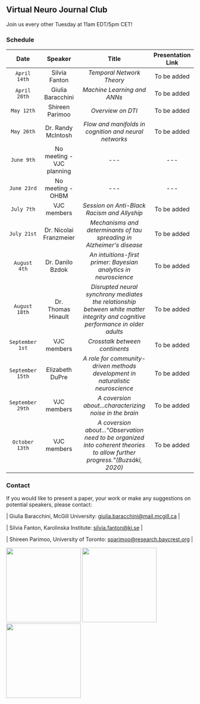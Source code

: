 ## Virtual Neuro Journal Club
Join us every other Tuesday at 11am EDT/5pm CET!


### Schedule

| Date | Speaker | Title | Presentation Link | 
| :------: | :------: | :------: | :------: | 
| `April 14th` | Silvia Fanton | *Temporal Network Theory* | To be added | 
| `April 28th` | Giulia Baracchini | *Machine Learning and ANNs* | To be added | 
| `May 12th` | Shireen Parimoo | *Overview on DTI* | To be added | 
| `May 26th` | Dr. Randy McIntosh | *Flow and manifolds in cognition and neural networks* | To be added | 
| `June 9th` | No meeting - VJC planning | --- | --- |
| `June 23rd` | No meeting - OHBM | --- | --- |
| `July 7th` | VJC members | *Session on Anti-Black Racism and Allyship* | To be added |
| `July 21st` | Dr. Nicolai Franzmeier | *Mechanisms and determinants of tau spreading in Alzheimer's disease*  | To be added |
| `August 4th` | Dr. Danilo Bzdok | *An intuitions-first primer: Bayesian analytics in neuroscience* | To be added |
| `August 18th` | Dr. Thomas Hinault | *Disrupted neural synchrony mediates the relationship between white matter integrity and cognitive performance in older adults* | To be added |
| `September 1st` | VJC members | *Crosstalk between continents* | To be added |
| `September 15th` | Elizabeth DuPre | *A role for community-driven methods development in naturalistic neuroscience* | To be added |
| `September 29th` | VJC members | *A coversion about...characterizing noise in the brain* | To be added |
| `October 13th` | VJC members | *A coversion about..."Observation need to be organized into coherent theories to allow further progress."(Buzsáki, 2020)* | To be added |


### Contact
If you would like to present a paper, your work or make any suggestions on potential speakers, please contact:

| Giulia Baracchini, McGill University:   giulia.baracchini@mail.mcgill.ca |

| Silvia Fanton, Karolinska Institute:         silvia.fanton@ki.se         |

| Shireen Parimoo, University of Toronto:  sparimoo@research.baycrest.org  |

<img src="McGill.png" width="200" /> <img src="KI.png" width="200" /> <img src="UofT.png" width="200" />
